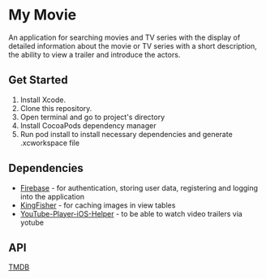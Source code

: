 # My Movie
An application for searching movies and TV series with the display of detailed information about the movie or TV series with a short description, the ability to view a trailer and introduce the actors.

## Get Started
1. Install Xcode.
2. Clone this repository.
3. Open terminal and go to project's directory
4. Install CocoaPods dependency manager
5. Run pod install to install necessary dependencies and generate .xcworkspace file

## Dependencies
- [Firebase](https://firebase.google.com/) - for authentication, storing user data, registering and logging into the application
- [KingFisher](https://github.com/onevcat/Kingfisher) - for caching images in view tables
- [YouTube-Player-iOS-Helper](https://github.com/youtube/youtube-ios-player-helper) - to be able to watch video trailers via yotube

## API
[TMDB](https://www.themoviedb.org/)
